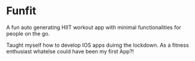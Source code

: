 # Funfit
A fun auto generating HIIT workout app with minimal functionalities for people on the go.

Taught myself how to develop IOS apps duirng the lockdown. As a fitness enthusiast whatelse could have been my first App?!
